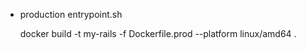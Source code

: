 - production
  entrypoint.sh

  docker build -t my-rails -f Dockerfile.prod --platform linux/amd64 .
